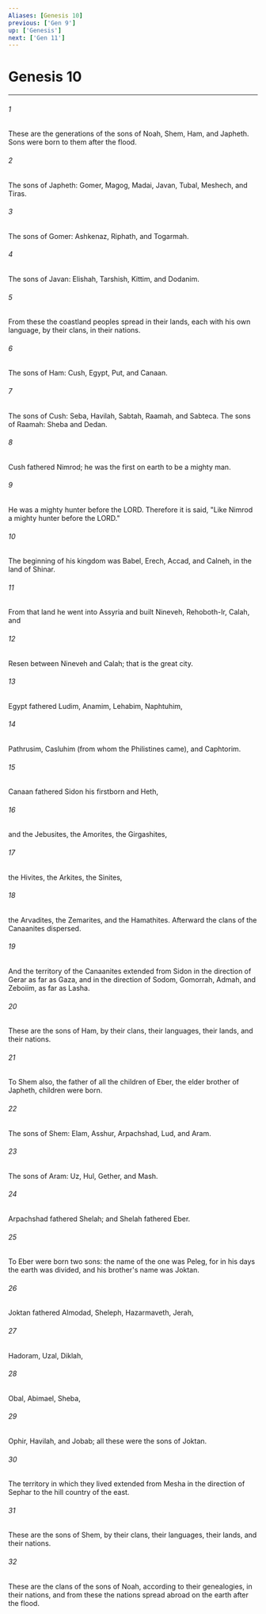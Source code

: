 ```yaml
---
Aliases: [Genesis 10]
previous: ['Gen 9']
up: ['Genesis']
next: ['Gen 11']
---
```

# Genesis 10

***

 

###### 1 
These are the generations of the sons of Noah, Shem, Ham, and Japheth. Sons were born to them after the flood.
 
 

###### 2 
The sons of Japheth: Gomer, Magog, Madai, Javan, Tubal, Meshech, and Tiras. 
 

###### 3 
The sons of Gomer: Ashkenaz, Riphath, and Togarmah. 
 

###### 4 
The sons of Javan: Elishah, Tarshish, Kittim, and Dodanim. 
 

###### 5 
From these the coastland peoples spread in their lands, each with his own language, by their clans, in their nations.
 
 

###### 6 
The sons of Ham: Cush, Egypt, Put, and Canaan. 
 

###### 7 
The sons of Cush: Seba, Havilah, Sabtah, Raamah, and Sabteca. The sons of Raamah: Sheba and Dedan. 
 

###### 8 
Cush fathered Nimrod; he was the first on earth to be a mighty man. 
 

###### 9 
He was a mighty hunter before the LORD. Therefore it is said, "Like Nimrod a mighty hunter before the LORD." 
 

###### 10 
The beginning of his kingdom was Babel, Erech, Accad, and Calneh, in the land of Shinar. 
 

###### 11 
From that land he went into Assyria and built Nineveh, Rehoboth-Ir, Calah, and 
 

###### 12 
Resen between Nineveh and Calah; that is the great city. 
 

###### 13 
Egypt fathered Ludim, Anamim, Lehabim, Naphtuhim, 
 

###### 14 
Pathrusim, Casluhim (from whom the Philistines came), and Caphtorim.
 
 

###### 15 
Canaan fathered Sidon his firstborn and Heth, 
 

###### 16 
and the Jebusites, the Amorites, the Girgashites, 
 

###### 17 
the Hivites, the Arkites, the Sinites, 
 

###### 18 
the Arvadites, the Zemarites, and the Hamathites. Afterward the clans of the Canaanites dispersed. 
 

###### 19 
And the territory of the Canaanites extended from Sidon in the direction of Gerar as far as Gaza, and in the direction of Sodom, Gomorrah, Admah, and Zeboiim, as far as Lasha. 
 

###### 20 
These are the sons of Ham, by their clans, their languages, their lands, and their nations.
 
 

###### 21 
To Shem also, the father of all the children of Eber, the elder brother of Japheth, children were born. 
 

###### 22 
The sons of Shem: Elam, Asshur, Arpachshad, Lud, and Aram. 
 

###### 23 
The sons of Aram: Uz, Hul, Gether, and Mash. 
 

###### 24 
Arpachshad fathered Shelah; and Shelah fathered Eber. 
 

###### 25 
To Eber were born two sons: the name of the one was Peleg, for in his days the earth was divided, and his brother's name was Joktan. 
 

###### 26 
Joktan fathered Almodad, Sheleph, Hazarmaveth, Jerah, 
 

###### 27 
Hadoram, Uzal, Diklah, 
 

###### 28 
Obal, Abimael, Sheba, 
 

###### 29 
Ophir, Havilah, and Jobab; all these were the sons of Joktan. 
 

###### 30 
The territory in which they lived extended from Mesha in the direction of Sephar to the hill country of the east. 
 

###### 31 
These are the sons of Shem, by their clans, their languages, their lands, and their nations.
 
 

###### 32 
These are the clans of the sons of Noah, according to their genealogies, in their nations, and from these the nations spread abroad on the earth after the flood.
 
